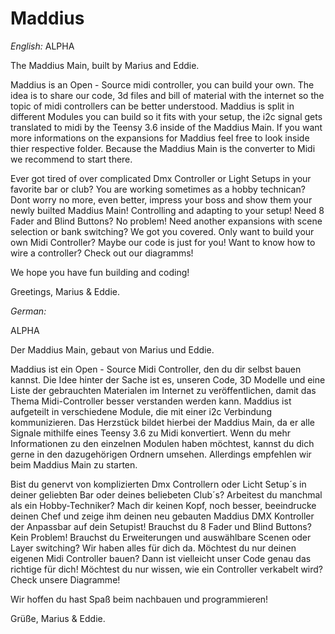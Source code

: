 # Maddius
_English:_
ALPHA


The Maddius Main, built by Marius and Eddie.

Maddius is an Open - Source midi controller, you can build your own.
The idea is to share our code, 3d files and bill of material with the internet so the topic of midi controllers can be better understood.
Maddius is split in different Modules you can build so it fits with your setup, the i2c signal gets translated to midi by the Teensy 3.6 inside of the Maddius Main.
If you want more informations on the expansions for Maddius feel free to look inside thier respective folder.
Because the Maddius Main is the converter to Midi we recommend to start there.

Ever got tired of over complicated Dmx Controller or Light Setups in your favorite bar or club? You are working sometimes as a hobby technican? Dont worry no more, even better, impress your boss and show them your newly builted Maddius Main! Controlling and adapting to your setup! Need 8 Fader and Blind Buttons? No problem! Need another expansions with scene selection or bank switching? We got you covered. Only want to build your own Midi Controller? Maybe our code is just for you!
Want to know how to wire a controller? Check out our diagramms!

We hope you have fun building and coding!

Greetings, Marius & Eddie.




_German:_

ALPHA

Der Maddius Main, gebaut von Marius und Eddie.

Maddius ist ein Open - Source Midi Controller, den du dir selbst bauen kannst.
Die Idee hinter der Sache ist es, unseren Code, 3D Modelle und eine Liste der gebrauchten Materialen im Internet zu veröffentlichen, damit das Thema Midi-Controller besser verstanden werden kann. Maddius ist aufgeteilt in verschiedene Module, die mit einer i2c Verbindung kommunizieren. Das Herzstück bildet hierbei der Maddius Main, da er alle Signale mithilfe eines Teensy 3.6 zu Midi konvertiert.
Wenn du mehr Informationen zu den einzelnen Modulen haben möchtest, kannst du dich gerne in den dazugehörigen Ordnern umsehen.
Allerdings empfehlen wir beim Maddius Main zu starten.

Bist du genervt von komplizierten Dmx Controllern oder Licht Setup´s in deiner geliebten Bar oder deines beliebeten Club´s? Arbeitest du manchmal als ein Hobby-Techniker? Mach dir keinen Kopf, noch besser, beeindrucke deinen Chef und zeige ihm deinen neu gebauten Maddius DMX Kontroller der Anpassbar auf dein Setupist! Brauchst du 8 Fader und Blind Buttons? Kein Problem! Brauchst du Erweiterungen und auswählbare Scenen oder Layer switching? Wir haben alles für dich da. Möchtest du nur deinen eigenen Midi Controller bauen? Dann ist vielleicht unser Code genau das richtige für dich!
Möchtest du nur wissen, wie ein Controller verkabelt wird? Check unsere Diagramme!

Wir hoffen du hast Spaß beim nachbauen und programmieren!

Grüße, Marius & Eddie.